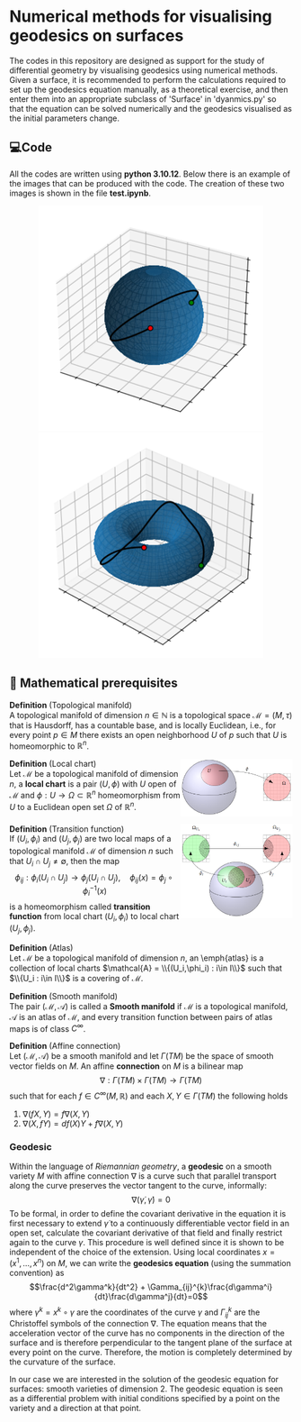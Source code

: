 # Numerical methods for visualising geodesics on surfaces

The codes in this repository are designed as support for the study of differential geometry by visualising geodesics using numerical methods. Given a surface, it is recommended to perform the calculations required to set up the geodesics equation manually, as a theoretical exercise, and then enter them into an appropriate subclass of 'Surface' in 'dyanmics.py' so that the equation can be solved numerically and the geodesics visualised as the initial parameters change.

## 💻Code
All the codes are written using __python 3.10.12__. Below there is an example of the images that can be produced with the code. The creation of these two images is shown in the file __test.ipynb__.

<p align="center">
  <img src="/images/Sphere.png" width="400" />
  <img src="/images/Torus.png" width="400" /> 
</p>

## 🔢 Mathematical prerequisites
__Definition__ (Topological manifold)\
A topological manifold of dimension $n\in\mathbb{N}$ is a topological space $\mathcal{M}=(M,\tau)$ that is Hausdorff, has a countable base, and is locally Euclidean, i.e., for every point $p\in M$ there exists an open neighborhood $U$ of $p$ such that $U$ is homeomorphic to $\mathbb{R}^n$.

<img src="/images/local_chart.png" align="right" width="200px"/>

__Definition__ (Local chart)\
Let $\mathcal{M}$ be a topological manifold of dimension $n$, a __local chart__ is a pair $(U,\phi)$ with $U$ open of $\mathcal{M}$ and $\phi : U \rightarrow \Omega\subset\mathbb{R}^n$ homeomorphism from $U$ to a Euclidean open set $\Omega$ of $\mathbb{R}^n$.
<br clear="right"/>

<img src="/images/transition_function.png" align="right" width="200px"/>

__Definition__ (Transition function)\
If $(U_i,\phi_i)$ and $(U_j,\phi_j)$ are two local maps of a topological manifold $\mathcal{M}$ of dimension $n$ such that $U_i\cap U_j\neq\emptyset$, then the map
$$\phi_{ij} : \phi_{i}(U_i\cap U_j) \rightarrow \phi_{j}(U_i\cap U_j),\quad\phi_{ij}(x) = \phi_j \circ \phi_i^{-1}(x)$$
is a homeomorphism called __transition function__ from local chart $(U_i,\phi_i)$ to local chart $(U_j,\phi_j)$.
<br clear="right"/>

__Definition__ (Atlas)\
Let $\mathcal{M}$ be a topological manifold of dimension $n$, an \emph{atlas} is a collection of local charts $\mathcal{A} = \\{(U_i,\phi_i) : i\in I\\}$ such that $\\{U_i : i\in I\\}$ is a covering of $\mathcal{M}$.

__Definition__ (Smooth manifold)\
The pair $(\mathcal{M},\mathcal{A})$ is called a __Smooth manifold__ if $\mathcal{M}$ is a topological manifold, $\mathcal{A}$ is an atlas of $\mathcal{M}$, and every transition function between pairs of atlas maps is of class $C^\infty$.

__Definition__ (Affine connection)\
Let $(\mathcal{M},\mathcal{A})$ be a smooth manifold and let $\Gamma(TM)$ be the space of smooth vector fields on $M$. An affine __connection__ on $M$ is a bilinear map $$\nabla : \Gamma(TM)\times \Gamma(TM)\rightarrow\Gamma(TM)$$ such that for each $f\in C^\infty(M,\mathbb{R})$ and each $X,Y\in\Gamma(TM)$ the following holds
1. $\nabla(fX,Y) = f \nabla(X,Y)$
2. $\nabla(X,fY) = df(X) Y + f \nabla(X,Y)$

### Geodesic

Within the language of _Riemannian geometry_, a __geodesic__ on a smooth variety $M$ with affine connection $\nabla$ is a curve such that parallel transport along the curve preserves the vector tangent to the curve, informally: $$\nabla(\dot{\gamma},\dot{\gamma})=0$$
To be formal, in order to define the covariant derivative in the equation it is first necessary to extend $\dot{\gamma}$ to a continuously differentiable vector field in an open set, calculate the covariant derivative of that field and finally restrict again to the curve $\gamma$. This procedure is well defined since it is shown to be independent of the choice of the extension. Using local coordinates $x = (x^1,\dots,x^n)$ on $M$, we can write the __geodesics equation__ (using the summation convention) as $$\frac{d^2\gamma^k}{dt^2} + \Gamma_{ij}^{k}\frac{d\gamma^i}{dt}\frac{d\gamma^j}{dt}=0$$
where $\gamma^k = x^k\circ\gamma$ are the coordinates of the curve $\gamma$ and $\Gamma_{ij}^{k}$ are the Christoffel symbols of the connection $\nabla$. The equation means that the acceleration vector of the curve has no components in the direction of the surface and is therefore perpendicular to the tangent plane of the surface at every point on the curve. Therefore, the motion is completely determined by the curvature of the surface.

In our case we are interested in the solution of the geodesic equation for surfaces: smooth varieties of dimension $2$. The geodesic equation is seen as a differential problem with initial conditions specified by a point on the variety and a direction at that point.
